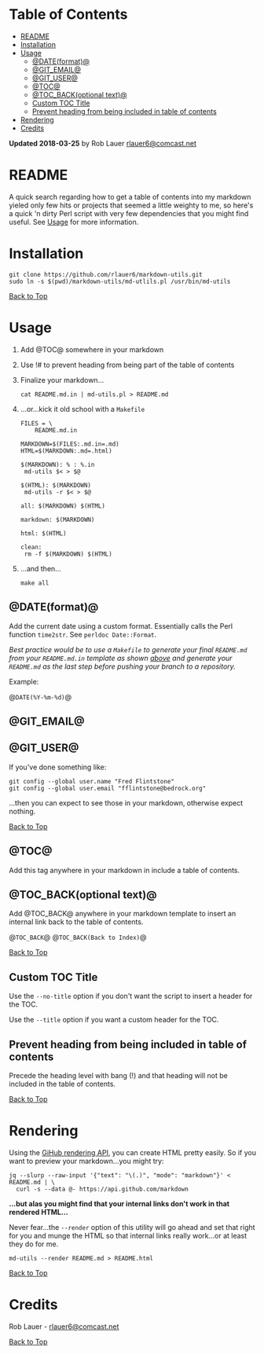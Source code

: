 # Table of Contents

* [README](#readme)
* [Installation](#installation)
* [Usage](#usage)
  * [&#64;DATE(format)&#64;](#dateformat)
  * [&#64;GIT_EMAIL&#64;](#git_email)
  * [&#64;GIT_USER&#64;](#git_user)
  * [&#64;TOC&#64;](#toc)
  * [&#64;TOC_BACK(optional text)&#64;](#toc_backoptional-text)
  * [Custom TOC Title](#custom-toc-title)
  * [Prevent heading from being included in table of contents](#prevent-heading-from-being-included-in-table-of-contents)
* [Rendering](#rendering)
* [Credits](#credits)

__Updated 2018-03-25__ by Rob Lauer <rlauer6@comcast.net>

# README

A quick search regarding how to get a table of contents into my
markdown yieled only few hits or projects that seemed a little weighty
to me, so here's a quick 'n dirty Perl script with very few
dependencies that you might find useful.  See [Usage](#usage) for more
information.

# Installation

```
git clone https://github.com/rlauer6/markdown-utils.git
sudo ln -s $(pwd)/markdown-utils/md-utlils.pl /usr/bin/md-utils
```

[Back to Top](#table-of-contents)

# Usage

1. Add &#64;TOC&#64; somewhere in your markdown
1. Use !# to prevent heading from being part of the table of contents
1. Finalize your markdown... 
   ```
   cat README.md.in | md-utils.pl > README.md
   ```
1. ...or...kick it old school with a `Makefile` 

   ```
   FILES = \
       README.md.in
   
   MARKDOWN=$(FILES:.md.in=.md)
   HTML=$(MARKDOWN:.md=.html)
   
   $(MARKDOWN): % : %.in
   	md-utils $< > $@
   
   $(HTML): $(MARKDOWN)
   	md-utils -r $< > $@
   
   all: $(MARKDOWN) $(HTML)
   
   markdown: $(MARKDOWN)
   
   html: $(HTML)
   
   clean:
   	rm -f $(MARKDOWN) $(HTML)
   ```
1. ...and then...

   ```
   make all
   ```

## &#64;DATE(format)&#64;

Add the current date using a custom format.  Essentially calls the
Perl function `time2str`.  See `perldoc Date::Format`.

_Best practice would be to use a `Makefile` to generate your final
`README.md` from your `README.md.in` template as shown
[above](#usage) and generate your `README.md` as the last step before
pushing your branch to a repository._

Example:

&#64;`DATE(%Y-%m-%d)`&#64;

## &#64;GIT_EMAIL&#64;
## &#64;GIT_USER&#64;

If you've done something like:

```
git config --global user.name "Fred Flintstone"
git config --global user.email "fflintstone@bedrock.org"
```

...then you can expect to see those in your markdown, otherwise expect
nothing.

[Back to Top](#table-of-contents)

## &#64;TOC&#64;

Add this tag anywhere in your markdown in include a table of contents.

## &#64;TOC_BACK(optional text)&#64;

Add &#64;TOC_BACK&#64; anywhere in your markdown template to insert an
internal link back to the table of contents.

@`TOC_BACK`@
@`TOC_BACK(Back to Index)`@

[Back to Top](#table-of-contents)

## Custom TOC Title

Use the `--no-title` option if you don't want the script to insert a
header for the TOC.

Use the `--title` option if you want a custom header for the TOC.

## Prevent heading from being included in table of contents

Precede the heading level with bang (!) and that heading will not be
included in the table of contents.

[Back to Top](#table-of-contents)

# Rendering

Using the [GiHub rendering
API](https://developer.github.com/v3/markdown/), you can create HTML
pretty easily. So if you want to preview your markdown...you might try:

```
jq --slurp --raw-input '{"text": "\(.)", "mode": "markdown"}' < README.md | \
  curl -s --data @- https://api.github.com/markdown
```

__...but alas you might find that your internal links don't work in
that rendered HTML...__

Never fear...the `--render` option of this utility will go ahead and set that right for
you and munge the HTML so that internal links really work...or at
least they do for me.

```
md-utils --render README.md > README.html
```

[Back to Top](#table-of-contents)

# Credits

Rob Lauer - <rlauer6@comcast.net>

[Back to Top](#table-of-contents)

